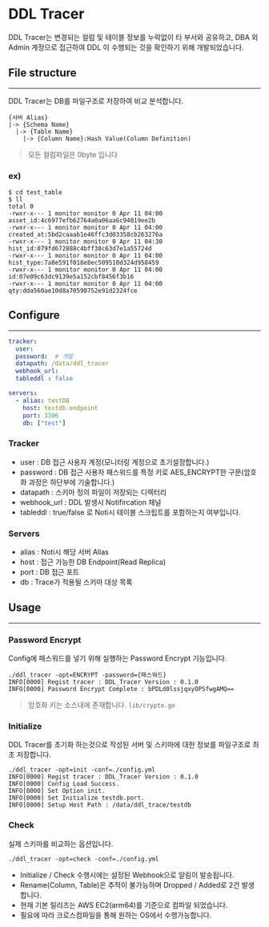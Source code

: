# DDL Tracer
DDL Tracer는 변경되는 컬럼 및 테이블 정보를 누락없이 타 부서와 공유하고, DBA 외 Admin 계정으로 접근하여 DDL 이 수행되는 것을 확인하기 위해 개발되었습니다. 

## File structure
---
DDL Tracer는 DB를 파일구조로 저장하여 비교 분석합니다. 
```
{서버 Alias}
|-> {Schema Name}
  |-> {Table Name}
    |-> {Column Name}:Hash Value(Column Definition)
```
> 모든 컬럼파일은 0byte 입니다

### ex)
```shell
$ cd test_table
$ ll
total 0
-rwxr-x--- 1 monitor monitor 0 Apr 11 04:00 asset_id:4c6977efb62764a0a06aa6c94019ee2b
-rwxr-x--- 1 monitor monitor 0 Apr 11 04:00 created_at:5bd2caaab1e46ffc3d03358cb263276a
-rwxr-x--- 1 monitor monitor 0 Apr 11 04:30 hist_id:079fd672888c4bff38c63d7e1a55724d
-rwxr-x--- 1 monitor monitor 0 Apr 11 04:00 hist_type:7a8e591f018e8ec509510d324d958459
-rwxr-x--- 1 monitor monitor 0 Apr 11 04:00 id:07e09c63dc9139e5a152cbf8456f3b16
-rwxr-x--- 1 monitor monitor 0 Apr 11 04:00 qty:dda560ae10d8a70590752e91d2324fce
```
## Configure
---
```yaml
tracker:
  user: 
  password:  # 개발
  datapath: /data/ddl_tracer
  webhook_url: 
  tableddl : false

servers:
  - alias: testDB
    host: testdb.endpoint
    port: 3306
    db: ["test"]
```
### Tracker
- user : DB 접근 사용자 계정(모니터링 계정으로 초기설정합니다.)
- password : DB 접근 사용자 패스워드를 특정 키로 AES_ENCRYPT한 구문(암호화 과정은 하단부에 기술합니다.)
- datapath : 스키마 정의 파일이 저장되는 디렉터리
- webhook_url : DDL 발생시 Notifircation 채널
- tableddl : true/false 로 Noti시 테이블 스크립트를 포함하는지 여부입니다. 

### Servers
- alias : Noti시 해당 서버 Alias
- host : 접근 가능한 DB Endpoint(Read Replica)
- port : DB 접근 포트
- db : Trace가 적용될 스키마 대상 목록

## Usage
---
### Password Encrypt
Config에 패스워드를 넣기 위해 실행하는 Password Encrypt 기능입니다. 
```shell
./ddl_tracer -opt=ENCRYPT -password={패스워드}
INFO[0000] Regist tracer : DDL_Tracer Version : 0.1.0   
INFO[0000] Password Encrypt Complete : bPDLd0lssjqxyOPSfwgAMQ== 
```
> 암호화 키는 소스내에 존재합니다. `lib/crypto.go`

### Initialize
DDL Tracer를 초기화 하는것으로 작성된 서버 및 스키마에 대한 정보를 파일구조로 최초 저장합니다. 
```
./ddl_tracer -opt=init -conf=./config.yml
INFO[0000] Regist tracer : DDL_Tracer Version : 0.1.0   
INFO[0000] Config Load Success.                         
INFO[0000] Set Option init.                             
INFO[0000] Set Initialize testdb.port. 
INFO[0000] Setup Host Path : /data/ddl_trace/testdb
```
### Check
실제 스키마를 비교하는 옵션입니다. 
```
./ddl_tracer -opt=check -conf=./config.yml
```

- Initialize / Check 수행시에는 설정된 Webhook으로 알림이 발송됩니다. 
- Rename(Column, Table)은 추적이 불가능하며 Dropped / Added로 2건 발생합니다. 
- 현재 기본 릴리즈는 AWS EC2(arm64)를 기준으로 컴파일 되었습니다.
- 필요에 따라 크로스컴파일을 통해 원하는 OS에서 수행가능합니다. 